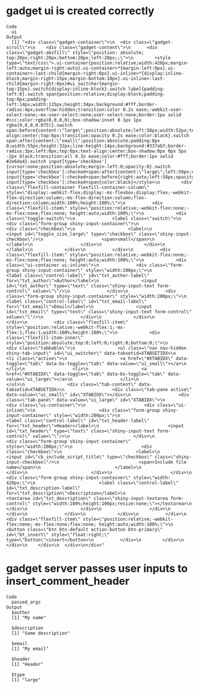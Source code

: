 # gadget ui is created correctly

    Code
      ui
    Output
      [1] "<div class=\"gadget-container\">\n  <div class=\"gadget-scroll\">\n    <div class=\"gadget-content\">\n      <div class=\"gadget-absfill\" style=\"position: absolute; top:20px;right:20px;bottom:20px;left:20px;;\">\n        <style type=\"text/css\">.ui-container{position:relative;width:420px;margin-left:auto;margin-right:auto}.ui-container>*{margin-left:0px}.ui-container>:last-child{margin-right:0px}.ui-inline>*{display:inline-block;margin-right:15px;margin-bottom:10px}.ui-inline>:last-child{margin-right:0px}#ui_switcher{margin-top:15px}.switch{display:inline-block}.switch label{padding-left:0}.switch span{position:relative;display:block;padding-top:6px;padding-left:14px;width:115px;height:34px;background:#fff;border-radius:4px;overflow:hidden;transition:color 0.2s ease;-webkit-user-select:none;-ms-user-select:none;user-select:none;border:1px solid #ccc;color:rgba(0,0,0,0);box-shadow:inset 0 1px 1px rgba(0,0,0,0.075)}.switch span:before{content:\"large\";position:absolute;left:58px;width:52px;text-align:center;top:6px;transition:opacity 0.2s ease;color:black}.switch span:after{content:\"small\";position:absolute;padding:8px 0;width:55px;height:32px;line-height:14px;background:#337ab7;border-radius:3px;left:0px;top:0px;text-align:center;box-shadow:0px 0px 5px -2px black;transition:all 0.3s ease;color:#fff;border:1px solid #2e6da4}.switch input[type='checkbox']{cursor:none;position:absolute;margin-left:0;opacity:0}.switch input[type='checkbox']:checked+span:after{content:\"large\";left:58px;color:#fff;width:55px}.switch input[type='checkbox']:checked+span:before{right:auto;left:58px;opacity:0}.switch input[type='checkbox']:checked+span{color:black}</style>\n        <div class=\"flexfill-container flexfill-container-column\" style=\"display:-webkit-flex;display:-ms-flexbox;display:flex;-webkit-flex-direction:column;-ms-flex-direction:column;flex-direction:column;width:100%;height:100%;\">\n          <div class=\"flexfill-item\" style=\"position:relative;-webkit-flex:none;-ms-flex:none;flex:none; height:auto;width:100%;\">\n            <div class=\"toggle-switch\">\n              <label class=\"switch\">\n                <div class=\"form-group shiny-input-container\">\n                  <div class=\"checkbox\">\n                    <label>\n                      <input id=\"toggle_size_large\" type=\"checkbox\" class=\"shiny-input-checkbox\"/>\n                      <span>small</span>\n                    </label>\n                  </div>\n                </div>\n              </label>\n            </div>\n          </div>\n          <div class=\"flexfill-item\" style=\"position:relative;-webkit-flex:none;-ms-flex:none;flex:none; height:auto;width:100%;\">\n            <div class=\"ui-container ui-inline\">\n              <div class=\"form-group shiny-input-container\" style=\"width:200px;\">\n                <label class=\"control-label\" id=\"txt_author-label\" for=\"txt_author\">Author</label>\n                <input id=\"txt_author\" type=\"text\" class=\"shiny-input-text form-control\" value=\"\"/>\n              </div>\n              <div class=\"form-group shiny-input-container\" style=\"width:200px;\">\n                <label class=\"control-label\" id=\"txt_email-label\" for=\"txt_email\">Email</label>\n                <input id=\"txt_email\" type=\"text\" class=\"shiny-input-text form-control\" value=\"\"/>\n              </div>\n            </div>\n          </div>\n          <div class=\"flexfill-item\" style=\"position:relative;-webkit-flex:1;-ms-flex:1;flex:1;width:100%;height:100%;\">\n            <div class=\"flexfill-item-inner\" style=\"position:absolute;top:0;left:0;right:0;bottom:0;\">\n              <div class=\"tabbable\">\n                <ul class=\"nav nav-hidden shiny-tab-input\" id=\"ui_switcher\" data-tabsetid=XTABSETIDX>\n                  <li class=\"active\">\n                    <a href=\"#XTABIDX\" data-toggle=\"tab\" data-bs-toggle=\"tab\" data-value=\"ui_small\"></a>\n                  </li>\n                  <li>\n                    <a href=\"#XTABIDX\" data-toggle=\"tab\" data-bs-toggle=\"tab\" data-value=\"ui_large\"></a>\n                  </li>\n                </ul>\n                <div class=\"tab-content\" data-tabsetid=XTABSETIDX>\n                  <div class=\"tab-pane active\" data-value=\"ui_small\" id=\"XTABIDX\"></div>\n                  <div class=\"tab-pane\" data-value=\"ui_large\" id=\"XTABIDX\">\n                    <div class=\"ui-container\">\n                      <div class=\"ui-inline\">\n                        <div class=\"form-group shiny-input-container\" style=\"width:200px;\">\n                          <label class=\"control-label\" id=\"txt_header-label\" for=\"txt_header\">Header</label>\n                          <input id=\"txt_header\" type=\"text\" class=\"shiny-input-text form-control\" value=\"\"/>\n                        </div>\n                        <div class=\"form-group shiny-input-container\" style=\"width:200px;\">\n                          <div class=\"checkbox\">\n                            <label>\n                              <input id=\"cb_include_script_title\" type=\"checkbox\" class=\"shiny-input-checkbox\"/>\n                              <span>Include file name</span>\n                            </label>\n                          </div>\n                        </div>\n                      </div>\n                      <div class=\"form-group shiny-input-container\" style=\"width: 420px;\">\n                        <label class=\"control-label\" id=\"txt_description-label\" for=\"txt_description\">Description</label>\n                        <textarea id=\"txt_description\" class=\"shiny-input-textarea form-control\" style=\"width:100%;height:100px;resize:none;\"></textarea>\n                      </div>\n                    </div>\n                  </div>\n                </div>\n              </div>\n            </div>\n          </div>\n          <div class=\"flexfill-item\" style=\"position:relative;-webkit-flex:none;-ms-flex:none;flex:none; height:auto;width:100%;\">\n            <button class=\"btn btn-default action-button btn-primary\" id=\"bt_insert\" style=\"float:right;\" type=\"button\">insert</button>\n          </div>\n        </div>\n      </div>\n    </div>\n  </div>\n</div>"

# gadget server passes user inputs to insert_comment_header

    Code
      passed_args
    Output
      $author
      [1] "My name"
      
      $description
      [1] "Some description"
      
      $email
      [1] "My email"
      
      $header
      [1] "Header"
      
      $type
      [1] "large"
      

